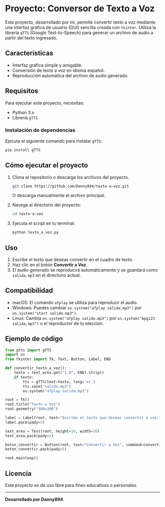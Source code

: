 # Proyecto: Conversor de Texto a Voz

Este proyecto, desarrollado por mi, permite convertir texto a voz mediante una interfaz gráfica de usuario (GUI) sencilla creada con `tkinter`. Utiliza la librería `gTTS` (Google Text-to-Speech) para generar un archivo de audio a partir del texto ingresado.

## Características

- Interfaz gráfica simple y amigable.
- Conversión de texto a voz en idioma español.
- Reproducción automática del archivo de audio generado.

## Requisitos

Para ejecutar este proyecto, necesitas:

- Python 3.x
- Librería `gTTS`

### Instalación de dependencias

Ejecuta el siguiente comando para instalar `gTTS`:

```bash
pip install gTTS
```

## Cómo ejecutar el proyecto

1. Clona el repositorio o descarga los archivos del proyecto.

   ```bash
   git clone https://github.com/Danny894/texto-a-voz.git
   ```

   O descarga manualmente el archivo principal.

2. Navega al directorio del proyecto:

   ```bash
   cd texto-a-voz
   ```

3. Ejecuta el script en tu terminal:

   ```bash
   python texto_a_voz.py
   ```

## Uso

1. Escribe el texto que deseas convertir en el cuadro de texto.
2. Haz clic en el botón **Convertir a Voz**.
3. El audio generado se reproducirá automáticamente y se guardará como `salida.mp3` en el directorio actual.

## Compatibilidad

- macOS: El comando `afplay` se utiliza para reproducir el audio.
- Windows: Puedes cambiar `os.system("afplay salida.mp3")` por `os.system("start salida.mp3")`.
- Linux: Cambia `os.system("afplay salida.mp3")` por `os.system("mpg123 salida.mp3")` o el reproductor de tu elección.

## Ejemplo de código

```python
from gtts import gTTS
import os
from tkinter import Tk, Text, Button, Label, END

def convertir_texto_a_voz():
    texto = text_area.get("1.0", END).strip()
    if texto:
        tts = gTTS(text=texto, lang='es')
        tts.save("salida.mp3")
        os.system("afplay salida.mp3")

root = Tk()
root.title("Texto a Voz")
root.geometry("500x300")

label = Label(root, text="Escribe el texto que deseas convertir a voz:")
label.pack(pady=5)

text_area = Text(root, height=10, width=50)
text_area.pack(pady=5)

boton_convertir = Button(root, text="Convertir a Voz", command=convertir_texto_a_voz)
boton_convertir.pack(pady=5)

root.mainloop()
```

## Licencia
Este proyecto es de uso libre para fines educativos o personales.

---
**Desarrollado por Danny894**.

